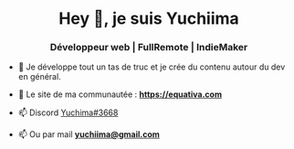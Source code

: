 <h1 align="center">Hey 👋, je suis Yuchiima</h1>
<h3 align="center">Développeur web | FullRemote | IndieMaker</h3>

- 🔭 Je développe tout un tas de truc et je crée du contenu autour du dev en général.

- 🌱 Le site de ma communautée : **https://equativa.com**

- 📫 Discord [Yuchima#3668](Yuchima#3668)

- 📫 Ou par mail **yuchiima@gmail.com**
